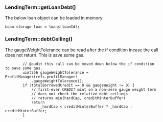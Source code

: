 ### LendingTerm::getLoanDebt()
The below loan object can be loaded in memory
 ```
 Loan storage loan = loans[loanId];
```

### LendingTerm::debtCeiling()
The gaugeWeightTolerance can be read after the if condition incase the call does not return.
This is save some gas.
```
        // @audit this call can be moved down below the if condition to save some gas.    
        uint256 gaugeWeightTolerance = ProfitManager(refs.profitManager)
            .gaugeWeightTolerance();
        if (totalBorrowedCredit == 0 && gaugeWeight != 0) {
            // first-ever CREDIT mint on a non-zero gauge weight term
            // does not check the relative debt ceilings
            // returns min(hardCap, creditMinterBuffer)
            return
                _hardCap < creditMinterBuffer ? _hardCap : creditMinterBuffer;
        }

```
